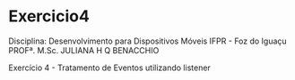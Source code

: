 # Exercicio4

Disciplina: Desenvolvimento para Dispositivos Móveis
IFPR - Foz do Iguaçu
PROFª. M.Sc. JULIANA H Q BENACCHIO

Exercício 4 - Tratamento de Eventos utilizando listener
